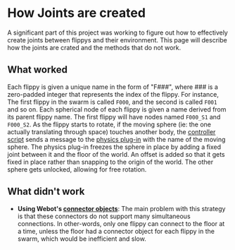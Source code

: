 # How Joints are created
A significant part of this project was working to figure out how to effectively create joints between flippys and their environment. This page will describe how the joints are crated and the methods that do not work.

## What worked
Each flippy is given a unique name in the form of "F###", where ### is a zero-padded integer that represents the index of the flippy. For instance, The first flippy in the swarm is called `F000`, and the second is called `F001` and so on. Each spherical node of each flippy is given a name derived from its parent flippy name. The first flippy will have nodes named `F000_S1` and `F000_S2`. As the flippy starts to rotate, if the moving sphere (ie: the one actually translating through space) touches another body, the [controller script](./controllers/flippy_controller/flippy_controller.cpp) sends a message to the [physics plug-in](./plugins/physics/flippy_physics/flippy_physics.cpp) with the name of the moving sphere. The physics plug-in freezes the sphere in place by adding a fixed joint between it and the floor of the world. An offset is added so that it gets fixed in place rather than snapping to the origin of the world. The other sphere gets unlocked, allowing for free rotation. 

## What didn't work
* **Using Webot's [connector objects](https://cyberbotics.com/doc/reference/connector)**: The main problem with this strategy is that these connectors do not support many simultaneous connections. In other-words, only one flippy can connect to the floor at a time, unless the floor had a connector object for each flippy in the swarm, which would be inefficient and slow.
